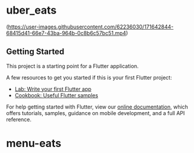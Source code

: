 # uber_eats

(https://user-images.githubusercontent.com/62236030/171642844-68415d41-66e7-43ba-964b-0c8b6c57bc51.mp4)

## Getting Started

This project is a starting point for a Flutter application.

A few resources to get you started if this is your first Flutter project:

- [Lab: Write your first Flutter app](https://flutter.dev/docs/get-started/codelab)
- [Cookbook: Useful Flutter samples](https://flutter.dev/docs/cookbook)

For help getting started with Flutter, view our
[online documentation](https://flutter.dev/docs), which offers tutorials,
samples, guidance on mobile development, and a full API reference.
# menu-eats
